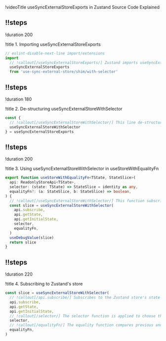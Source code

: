 !videoTitle useSyncExternalStoreExports in Zustand Source Code Explained

## !!steps

!duration 200

!title 1. Importing useSyncExternalStoreExports

```ts ! zustand/src/traditional.ts
// eslint-disable-next-line import/extensions
import 
  // !callout[/useSyncExternalStoreExports/] Zustand imports useSyncExternalStoreExports to utilize React's external store subscription functionality with a selector.
  useSyncExternalStoreExports 
  from 'use-sync-external-store/shim/with-selector'
```

## !!steps

!duration 180

!title 2. De-structuring useSyncExternalStoreWithSelector

```ts ! zustand/src/traditional.ts
const { 
  // !callout[/useSyncExternalStoreWithSelector/] This line de-structures useSyncExternalStoreWithSelector from useSyncExternalStoreExports to enable selector-based subscriptions.
  useSyncExternalStoreWithSelector 
} = useSyncExternalStoreExports
```

## !!steps

!duration 200

!title 3. Using useSyncExternalStoreWithSelector in useStoreWithEqualityFn

```ts ! zustand/src/traditional.ts
export function useStoreWithEqualityFn<TState, StateSlice>(
  api: ReadonlyStoreApi<TState>,
  selector: (state: TState) => StateSlice = identity as any,
  equalityFn?: (a: StateSlice, b: StateSlice) => boolean,
) {
  // !callout[/useSyncExternalStoreWithSelector/] This function subscribes to the store and uses the selector and equality function to return the appropriate state slice.
  const slice = useSyncExternalStoreWithSelector(
    api.subscribe,
    api.getState,
    api.getInitialState,
    selector,
    equalityFn,
  )
  useDebugValue(slice)
  return slice
}
```

## !!steps

!duration 220

!title 4. Subscribing to Zustand's store

```ts ! zustand/src/traditional.ts
const slice = useSyncExternalStoreWithSelector(
  // !callout[/api.subscribe/] Subscribes to the Zustand store's state changes.
  api.subscribe,
  api.getState,
  api.getInitialState,
  // !callout[/selector/] The selector function is applied to choose the specific part of the state.
  selector,
  // !callout[/equalityFn/] The equality function compares previous and next state slices for optimization.
  equalityFn,
)
```